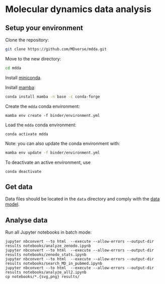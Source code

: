 # Molecular dynamics data analysis

## Setup your environment

Clone the repository:

```bash
git clone https://github.com/MDverse/mdda.git
```

Move to the new directory:

```bash
cd mdda
```

Install [miniconda](https://docs.conda.io/en/latest/miniconda.html).

Install [mamba](https://github.com/mamba-org/mamba):

```bash
conda install mamba -n base -c conda-forge
```

Create the `mdda` conda environment:
```
mamba env create -f binder/environment.yml
```

Load the `mdda` conda environment:
```
conda activate mdda
```

Note: you can also update the conda environment with:

```bash
mamba env update -f binder/environment.yml
```

To deactivate an active environment, use

```
conda deactivate
```

## Get data

Data files should be located in the `data` directory and comply with the [data model](https://github.com/MDverse/mdws/blob/main/docs/data_model.md).

## Analyse data

Run all Jupyter notebooks in batch mode:
```
jupyter nbconvert --to html  --execute --allow-errors --output-dir results notebooks/analyze_zenodo.ipynb
jupyter nbconvert --to html  --execute --allow-errors --output-dir results notebooks/zenodo_stats.ipynb
jupyter nbconvert --to html  --execute --allow-errors --output-dir results notebooks/search_MD_in_pubmed.ipynb
jupyter nbconvert --to html  --execute --allow-errors --output-dir results notebooks/analyze_all2.ipynb
cp notebooks/*.{svg,png} results/
```
